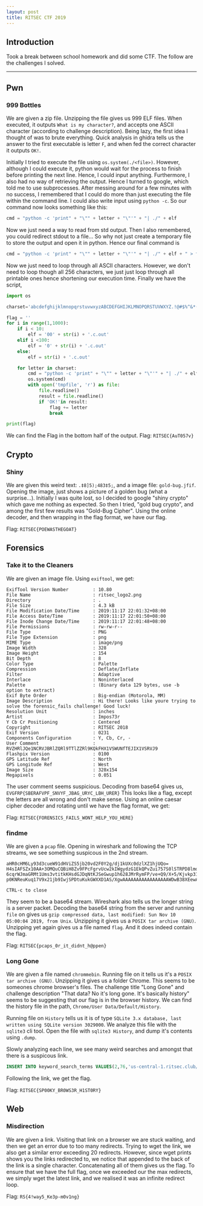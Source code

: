 ```yaml
---
layout: post
title: RITSEC CTF 2019
---
```


Introduction
------

Took a break between school homework and did some CTF. The follow are the challenges I solved. 

---

Pwn
------
### 999 Bottles  

We are given a zip file. Unzipping the file gives us 999 ELF files. When executed, it outputs `What is my character?`, and accepts one ASCII character (according to challenge description). Being lazy, the first idea I thought of was to brute everything. Quick analysis in ghidra tells us the answer to the first executable is letter `F`, and when fed the correct character it outputs `OK!`. 

Initially I tried to execute the file using `os.system(./<file>)`. However, although I could execute it, python would wait for the process to finish before printing the next line. Hence, I could input anything. Furthermore, I also had no way of retrieving the output. Hence I turned to google, which told me to use subprocesses. After messing around for a few minutes with no success, I remembered that I could do more than just executing the file within the command line. I could also write input using `python -c`. So our command now looks something like this: 

```python
cmd = "python -c 'print" + "\"" + letter + "\"'" + "| ./" + elf
```

Now we just need a way to read from std output. Then I also remembered, you could redirect stdout to a file... So why not just create a temporary file to store the output and open it in python. Hence our final command is 

```python
cmd = "python -c 'print" + "\"" + letter + "\"'" + "| ./" + elf + " > tmpfile"
```

Now we just need to loop through all ASCII characters. However, we don't need to loop though all 256 characters, we just just loop through all printable ones hence shortening our execution time. Finally we have the script, 

```python
import os

charset='abcdefghijklmnopqrstuvwxyzABCDEFGHIJKLMNOPQRSTUVWXYZ.!@#$%^&*()1234567890{}'

flag = ''
for i in range(1,1000):
	if i < 10:
		elf = '00' + str(i) + '.c.out'
	elif i <100:
		elf = '0' + str(i) + '.c.out'
	else:
		elf = str(i) + '.c.out'

	for letter in charset:
		cmd = "python -c 'print" + "\"" + letter + "\"'" + "| ./" + elf + " > tmpfile"
		os.system(cmd)
		with open('tmpfile', 'r') as file:
			file.readline()
			result = file.readline()
			if 'OK!'in result:
				flag += letter
				break

print(flag)
```

We can find the Flag in the bottom half of the output. 
Flag: `RITSEC{AuT057v}`  

Crypto
------
### Shiny

We are given this weird text: `.‡8]5);483‡5;`, and a image file: `gold-bug.jfif`. Opening the image, just shows a picture of a golden bug (what a surprise...). Initially I was quite lost, so I decided to google "shiny crypto" which gave me nothing as expected. So then I tried, "gold bug crypto", and among the first few results was "Gold-Bug Cipher". Using the online decoder, and then wrapping in the flag format, we have our flag. 

Flag: `RITSEC{POEWASTHEGOAT}`  

Forensics
------  

### Take it to the Cleaners

We are given an image file. Using `exiftool`, we get:

```
ExifTool Version Number         : 10.80
File Name                       : ritsec_logo2.png
Directory                       : .
File Size                       : 4.3 kB
File Modification Date/Time     : 2019:11:17 22:01:32+08:00
File Access Date/Time           : 2019:11:17 22:01:50+08:00
File Inode Change Date/Time     : 2019:11:17 22:01:48+08:00
File Permissions                : rw-rw-r--
File Type                       : PNG
File Type Extension             : png
MIME Type                       : image/png
Image Width                     : 328
Image Height                    : 154
Bit Depth                       : 8
Color Type                      : Palette
Compression                     : Deflate/Inflate
Filter                          : Adaptive
Interlace                       : Noninterlaced
Palette                         : (Binary data 129 bytes, use -b option to extract)
Exif Byte Order                 : Big-endian (Motorola, MM)
Image Description               : Hi there! Looks like youre trying to solve the forensic_fails challenge! Good luck!
Resolution Unit                 : inches
Artist                          : Impos73r
Y Cb Cr Positioning             : Centered
Copyright                       : RITSEC 2018
Exif Version                    : 0231
Components Configuration        : Y, Cb, Cr, -
User Comment                    : RVZHRlJQe1NCRVJBRlZQRl9TTlZZRl9KQkFHX1VSWUNfTEJIX1VSRVJ9
Flashpix Version                : 0100
GPS Latitude Ref                : North
GPS Longitude Ref               : West
Image Size                      : 328x154
Megapixels                      : 0.051
```

The user comment seems suspicious. Decoding from base64 gives us, `EVGFRP{SBERAFVPF_SNVYF_JBAG_URYC_LBH_URER}` This looks like a flag, except the letters are all wrong and don't make sense. Using an online caesar cipher decoder and rotating until we have the flag format, we get:

Flag: `RITSEC{FORENSICS_FAILS_WONT_HELP_YOU_HERE}`   

### findme

We are given a `pcap` file. Opening in wireshark and following the TCP streams, we see something suspicous in the 2nd stream. 

```
aHR0cHM6Ly93d3cueW91dHViZS5jb20vd2F0Y2g/dj1kUXc0dzlXZ1hjUQo=
H4sIAFSZx10AA+3OMQuCQBiH8Zv9FPcFgrvUcw2kIWgydzG1EkQPvZui757S0lSTRPD8lmd43+F/
6cqrWJmaGRMt1Ums3vtitkKHsdGJDqNtKJSeGwup1h628JMrRymFP/ve+Q9/X+5/Kjvkp316t1Vp
p0KNReuKuq17V9x21jb9IwjSPDtuKukGWXXD1AS/XgwAAAAAAAAAAAAAAAAAWDwB38XEewAoAAA=

CTRL-c to close
```

They seem to be a base64 stream. Wireshark also tells us the longer string is a server packet. Decoding the base64 string from the server and running `file` on gives us `gzip compressed data, last modified: Sun Nov 10 05:00:04 2019, from Unix`. Unzipping it gives us a `POSIX tar archive (GNU)`. Unzipping yet again gives us a file named `flag`. And it does indeed contain the flag. 

Flag: `RITSEC{pcaps_0r_it_didnt_h@ppen}`  

### Long Gone

We are given a file named `chrommebin`. Running file on it tells us it's a `POSIX tar archive (GNU)`. Unzipping it gives us a folder Chrome. This seems to be someones chrome browser's files. The challenge title "Long Gone" and challenge description "That data? No it's long gone. It's basically history" seems to be suggesting that our flag is in the browser history. We can find the history file in the path, `Chrome/User Data/Default/History`. 

Running file on `History` tells us it is of type `SQLite 3.x database, last written using SQLite version 3029000`. We analyze this file with the `sqlite3` cli tool. Open the file with `sqlite3 History`, and dump it's contents using `.dump`.

Slowly analyzing each line, we see many weird searches and amongst that there is a suspicous link. 
```sql
INSERT INTO keyword_search_terms VALUES(2,76,'us-central-1.ritsec.club/l/relaxfizzblur','us-central-1.ritsec.club/l/relaxfizzblur');
```
Following the link, we get the flag.

Flag: `RITSEC{SP00KY_BR0WS3R_H1ST0RY}`  


Web
------
### Misdirection

We are given a link. Visiting that link on a browser we are stuck waiting, and then we get an error due to too many redirects. Trying to wget the link, we also get a similar error exceeding 20 redirects. However, since wget prints shows you the links redirected to, we notice that appended to the back of the link is a single character. Concatenating all of them gives us the flag. To ensure that we have the full flag, once we exceeded our the max redirects, we simply wget the latest link, and we realised it was an infinite redirect loop. 

Flag: `RS{4!way5_Ke3p-m0v1ng}`

